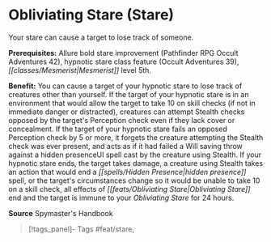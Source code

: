 ﻿---
cssclass: [feats]

---
# Obliviating Stare (Stare)

Your stare can cause a target to lose track of someone.

**Prerequisites:** Allure bold stare improvement (Pathfinder RPG Occult Adventures 42), hypnotic stare class feature (Occult Adventures 39), _[[classes/Mesmerist|Mesmerist]]_ level 5th.

**Benefit:** You can cause a target of your hypnotic stare to lose track of creatures other than yourself. If the target of your hypnotic stare is in an environment that would allow the target to take 10 on skill checks (if not in immediate danger or distracted), creatures can attempt Stealth checks opposed by the target's Perception check even if they lack cover or concealment. If the target of your hypnotic stare fails an opposed Perception check by 5 or more, it forgets the creature attempting the Stealth check was ever present, and acts as if it had failed a Will saving throw against a hidden presenceUI spell cast by the creature using Stealth. If your hypnotic stare ends, the target takes damage, a creature using Stealth takes an action that would end a _[[spells/Hidden Presence|hidden presence]]_ spell, or the target's circumstances change so it would be unable to take 10 on a skill check, all effects of _[[feats/Obliviating Stare|Obliviating Stare]]_ end and the target is immune to your _Obliviating Stare_ for 24 hours.

**Source** Spymaster's Handbook
>[!tags_panel]- Tags
> #feat/stare, 